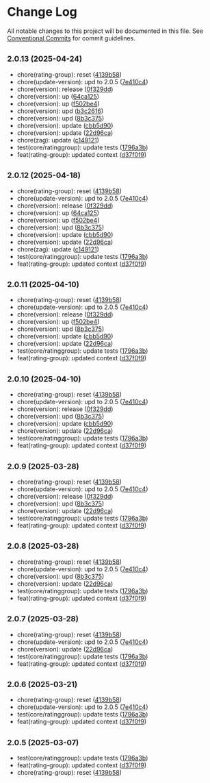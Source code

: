 # Change Log

All notable changes to this project will be documented in this file.
See [Conventional Commits](https://conventionalcommits.org) for commit guidelines.

## <small>2.0.13 (2025-04-24)</small>

* chore(rating-group): reset ([4139b58](https://gitlab.optimacros.com/fe/ui-kit/commit/4139b58))
* chore(update-version): upd to 2.0.5 ([7e410c4](https://gitlab.optimacros.com/fe/ui-kit/commit/7e410c4))
* chore(version): release ([0f329dd](https://gitlab.optimacros.com/fe/ui-kit/commit/0f329dd))
* chore(version): up ([64ca125](https://gitlab.optimacros.com/fe/ui-kit/commit/64ca125))
* chore(version): up ([f502be4](https://gitlab.optimacros.com/fe/ui-kit/commit/f502be4))
* chore(version): upd ([b3c2616](https://gitlab.optimacros.com/fe/ui-kit/commit/b3c2616))
* chore(version): upd ([8b3c375](https://gitlab.optimacros.com/fe/ui-kit/commit/8b3c375))
* chore(version): update ([cbb5d90](https://gitlab.optimacros.com/fe/ui-kit/commit/cbb5d90))
* chore(version): update ([22d96ca](https://gitlab.optimacros.com/fe/ui-kit/commit/22d96ca))
* chore(zag): update ([c149121](https://gitlab.optimacros.com/fe/ui-kit/commit/c149121))
* test(core/ratinggroup): update tests ([1796a3b](https://gitlab.optimacros.com/fe/ui-kit/commit/1796a3b))
* feat(rating-group): updated context ([d37f0f9](https://gitlab.optimacros.com/fe/ui-kit/commit/d37f0f9))





## <small>2.0.12 (2025-04-18)</small>

* chore(rating-group): reset ([4139b58](https://gitlab.optimacros.com/fe/ui-kit/commit/4139b58))
* chore(update-version): upd to 2.0.5 ([7e410c4](https://gitlab.optimacros.com/fe/ui-kit/commit/7e410c4))
* chore(version): release ([0f329dd](https://gitlab.optimacros.com/fe/ui-kit/commit/0f329dd))
* chore(version): up ([64ca125](https://gitlab.optimacros.com/fe/ui-kit/commit/64ca125))
* chore(version): up ([f502be4](https://gitlab.optimacros.com/fe/ui-kit/commit/f502be4))
* chore(version): upd ([8b3c375](https://gitlab.optimacros.com/fe/ui-kit/commit/8b3c375))
* chore(version): update ([cbb5d90](https://gitlab.optimacros.com/fe/ui-kit/commit/cbb5d90))
* chore(version): update ([22d96ca](https://gitlab.optimacros.com/fe/ui-kit/commit/22d96ca))
* chore(zag): update ([c149121](https://gitlab.optimacros.com/fe/ui-kit/commit/c149121))
* test(core/ratinggroup): update tests ([1796a3b](https://gitlab.optimacros.com/fe/ui-kit/commit/1796a3b))
* feat(rating-group): updated context ([d37f0f9](https://gitlab.optimacros.com/fe/ui-kit/commit/d37f0f9))





## <small>2.0.11 (2025-04-10)</small>

* chore(rating-group): reset ([4139b58](https://gitlab.optimacros.com/fe/ui-kit/commit/4139b58))
* chore(update-version): upd to 2.0.5 ([7e410c4](https://gitlab.optimacros.com/fe/ui-kit/commit/7e410c4))
* chore(version): release ([0f329dd](https://gitlab.optimacros.com/fe/ui-kit/commit/0f329dd))
* chore(version): up ([f502be4](https://gitlab.optimacros.com/fe/ui-kit/commit/f502be4))
* chore(version): upd ([8b3c375](https://gitlab.optimacros.com/fe/ui-kit/commit/8b3c375))
* chore(version): update ([cbb5d90](https://gitlab.optimacros.com/fe/ui-kit/commit/cbb5d90))
* chore(version): update ([22d96ca](https://gitlab.optimacros.com/fe/ui-kit/commit/22d96ca))
* test(core/ratinggroup): update tests ([1796a3b](https://gitlab.optimacros.com/fe/ui-kit/commit/1796a3b))
* feat(rating-group): updated context ([d37f0f9](https://gitlab.optimacros.com/fe/ui-kit/commit/d37f0f9))





## <small>2.0.10 (2025-04-10)</small>

* chore(rating-group): reset ([4139b58](https://gitlab.optimacros.com/fe/ui-kit/commit/4139b58))
* chore(update-version): upd to 2.0.5 ([7e410c4](https://gitlab.optimacros.com/fe/ui-kit/commit/7e410c4))
* chore(version): release ([0f329dd](https://gitlab.optimacros.com/fe/ui-kit/commit/0f329dd))
* chore(version): upd ([8b3c375](https://gitlab.optimacros.com/fe/ui-kit/commit/8b3c375))
* chore(version): update ([cbb5d90](https://gitlab.optimacros.com/fe/ui-kit/commit/cbb5d90))
* chore(version): update ([22d96ca](https://gitlab.optimacros.com/fe/ui-kit/commit/22d96ca))
* test(core/ratinggroup): update tests ([1796a3b](https://gitlab.optimacros.com/fe/ui-kit/commit/1796a3b))
* feat(rating-group): updated context ([d37f0f9](https://gitlab.optimacros.com/fe/ui-kit/commit/d37f0f9))





## <small>2.0.9 (2025-03-28)</small>

* chore(rating-group): reset ([4139b58](https://gitlab.optimacros.com/fe/ui-kit/commit/4139b58))
* chore(update-version): upd to 2.0.5 ([7e410c4](https://gitlab.optimacros.com/fe/ui-kit/commit/7e410c4))
* chore(version): release ([0f329dd](https://gitlab.optimacros.com/fe/ui-kit/commit/0f329dd))
* chore(version): upd ([8b3c375](https://gitlab.optimacros.com/fe/ui-kit/commit/8b3c375))
* chore(version): update ([22d96ca](https://gitlab.optimacros.com/fe/ui-kit/commit/22d96ca))
* test(core/ratinggroup): update tests ([1796a3b](https://gitlab.optimacros.com/fe/ui-kit/commit/1796a3b))
* feat(rating-group): updated context ([d37f0f9](https://gitlab.optimacros.com/fe/ui-kit/commit/d37f0f9))





## <small>2.0.8 (2025-03-28)</small>

* chore(rating-group): reset ([4139b58](https://gitlab.optimacros.com/fe/ui-kit/commit/4139b58))
* chore(update-version): upd to 2.0.5 ([7e410c4](https://gitlab.optimacros.com/fe/ui-kit/commit/7e410c4))
* chore(version): upd ([8b3c375](https://gitlab.optimacros.com/fe/ui-kit/commit/8b3c375))
* chore(version): update ([22d96ca](https://gitlab.optimacros.com/fe/ui-kit/commit/22d96ca))
* test(core/ratinggroup): update tests ([1796a3b](https://gitlab.optimacros.com/fe/ui-kit/commit/1796a3b))
* feat(rating-group): updated context ([d37f0f9](https://gitlab.optimacros.com/fe/ui-kit/commit/d37f0f9))





## <small>2.0.7 (2025-03-28)</small>

* chore(rating-group): reset ([4139b58](https://gitlab.optimacros.com/fe/ui-kit/commit/4139b58))
* chore(update-version): upd to 2.0.5 ([7e410c4](https://gitlab.optimacros.com/fe/ui-kit/commit/7e410c4))
* chore(version): update ([22d96ca](https://gitlab.optimacros.com/fe/ui-kit/commit/22d96ca))
* test(core/ratinggroup): update tests ([1796a3b](https://gitlab.optimacros.com/fe/ui-kit/commit/1796a3b))
* feat(rating-group): updated context ([d37f0f9](https://gitlab.optimacros.com/fe/ui-kit/commit/d37f0f9))





## <small>2.0.6 (2025-03-21)</small>

* chore(rating-group): reset ([4139b58](https://gitlab.optimacros.com/fe/ui-kit/commit/4139b58))
* chore(update-version): upd to 2.0.5 ([7e410c4](https://gitlab.optimacros.com/fe/ui-kit/commit/7e410c4))
* test(core/ratinggroup): update tests ([1796a3b](https://gitlab.optimacros.com/fe/ui-kit/commit/1796a3b))
* feat(rating-group): updated context ([d37f0f9](https://gitlab.optimacros.com/fe/ui-kit/commit/d37f0f9))





## <small>2.0.5 (2025-03-07)</small>

* test(core/ratinggroup): update tests ([1796a3b](https://gitlab.optimacros.com/fe/ui-kit/commit/1796a3b))
* feat(rating-group): updated context ([d37f0f9](https://gitlab.optimacros.com/fe/ui-kit/commit/d37f0f9))
* chore(rating-group): reset ([4139b58](https://gitlab.optimacros.com/fe/ui-kit/commit/4139b58))
